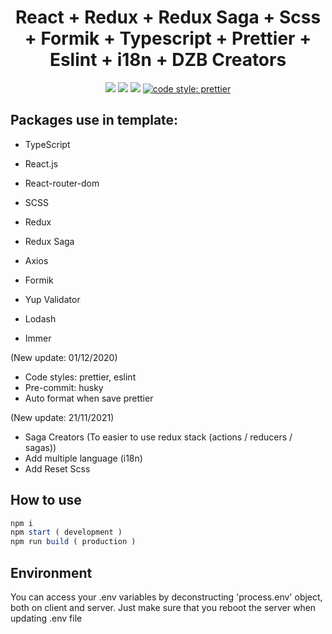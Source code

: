 <h1 align="center">React + Redux + Redux Saga + Scss + Formik + Typescript + Prettier + Eslint + i18n + DZB Creators</h1>

<p align="center">
  <a href="https://reactjs.org/" target="_blank"><img src="https://img.shields.io/badge/React-v16.13.1-%238DD6F9.svg?logo=React"></a>
  <a href="https://github.com/donezombie" target="_blank"><img src="https://img.shields.io/badge/licence-MIT-green.svg" /></a>
  <a href="https://www.typescriptlang.org/" target="_blank"><img src="https://badgen.net/badge/Built%20With/TypeScript/blue" /></a>
  <a href="#badge"><img alt="code style: prettier" src="https://img.shields.io/badge/code_style-prettier-ff69b4.svg?style=flat-square"></a>

</p>

## Packages use in template:

- TypeScript
- React.js
- React-router-dom
- SCSS

- Redux
- Redux Saga

- Axios
- Formik
- Yup Validator
- Lodash
- Immer

(New update: 01/12/2020)

- Code styles: prettier, eslint
- Pre-commit: husky
- Auto format when save prettier

(New update: 21/11/2021)

- Saga Creators (To easier to use redux stack (actions / reducers / sagas))
- Add multiple language (i18n)
- Add Reset Scss

## How to use

```javascript
npm i
npm start ( development )
npm run build ( production )
```

## Environment

You can access your .env variables by deconstructing 'process.env' object, both on client and server.
Just make sure that you reboot the server when updating .env file
